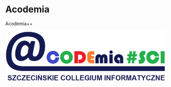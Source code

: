 # Acodemia
Acodemia++

![Acodemia logo](https://github.com/jackflower/Acodemia_tutorials/blob/master/graphics/acodemia_logo.png)
